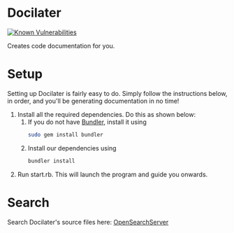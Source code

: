 # Docilater
[![Known Vulnerabilities](https://snyk.io/test/github/stellardoor5319/docilater/badge.svg)](https://snyk.io/test/github/stellardoor5319/docilater)

Creates code documentation for you.

# Setup
Setting up Docilater is fairly easy to do. Simply follow the instructions below, in order, and you'll be generating documentation in no time!

1. Install all the required dependencies. Do this as shown below:
    1. If you do not have [Bundler](bundler.io), install it using
        ```bash
        sudo gem install bundler
        ```
    2. Install our dependencies using
        ```bash
        bundler install
        ```
2. Run start.rb. This will launch the program and guide you onwards.

# Search
Search Docilater's source files here: [OpenSearchServer](https://search.opensearchserver.net/search/StellarDoor5319/docilater)
